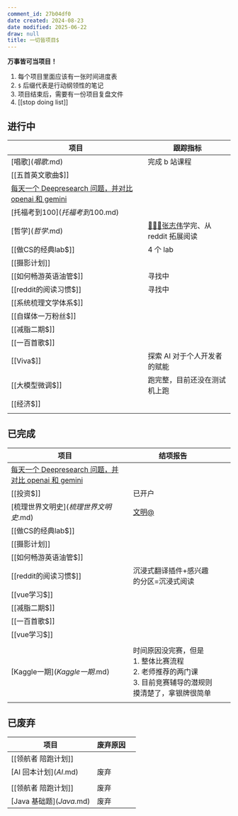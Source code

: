```yaml
---
comment_id: 27b04df0
date created: 2024-08-23
date modified: 2025-06-22
draw: null
title: 一切皆项目$
---
```

**万事皆可当项目！**
1. 每个项目里面应该有一张时间进度表
2. `$` 后缀代表是行动纲领性的笔记
3. 项目结束后，需要有一份项目复盘文件
4. [[stop doing list]]
## 进行中

| 项目                                                                                                | 跟踪指标                                        |
| ------------------------------------------------------------------------------------------------- | ------------------------------------------- |
|[唱歌$](唱歌$.md)                                                                                     | 完成 b 站课程                                    |
|[[五首英文歌曲$]]                                                                                       |                                             |
| [每天一个 Deepresearch 问题，并对比 openai 和 gemini](每天一个%20Deepresearch%20问题，并对比%20openai%20和%20gemini.md) |                                             |
| [托福考到100$](托福考到100$.md)                                                                           |                                             |
|[哲学$](哲学$.md)                                                                                     | [👨🏻‍💻张志伟](👨🏻‍💻张志伟.md)学完、从 reddit 拓展阅读 |
| [[做CS的经典lab$]]                                                                                    | 4 个 lab                                     |
| [[摄影计划]]                                                                                          |                                             |
| [[如何畅游英语油管$]]                                                                                     | 寻找中                                         |
| [[reddit的阅读习惯$]]                                                                                  | 寻找中                                         |
| [[系统梳理文学体系$]]                                                                                      |                                             |
| [[自媒体一万粉丝$]]                                                                                      |                                             |
| [[减脂二期$]]                                                                                         |                                             |
| [[一百首歌$]]                                                                                         |                                             |
| [[Viva$]]                                                                                         | 探索 AI 对于个人开发者的赋能                            |
| [[大模型微调$]]                                                                                        | 跑完整，目前还没在测试机上跑                              |
| [[经济$]]                                                                                           |                                             |
|                                                                                                   |                                             |

## 已完成

| 项目                                                                                                |     | 结项报告                                                                |     |     |
| ------------------------------------------------------------------------------------------------- | --- | ------------------------------------------------------------------- | --- | --- |
| [每天一个 Deepresearch 问题，并对比 openai 和 gemini](每天一个%20Deepresearch%20问题，并对比%20openai%20和%20gemini.md) |     |                                                                     |     |     |
|[[投资$]]                                                                                           |     | 已开户                                                                 |     |     |
| [梳理世界文明史$](梳理世界文明史$.md)                                                                           |     | [文明@](文明@.md)                                                       |     |     |
| [[做CS的经典lab$]]                                                                                    |     |                                                                     |     |     |
| [[摄影计划]]                                                                                          |     |                                                                     |     |     |
| [[如何畅游英语油管$]]                                                                                     |     |                                                                     |     |     |
| [[reddit的阅读习惯$]]                                                                                  |     | 沉浸式翻译插件+感兴趣的分区=沉浸式阅读                                                |     |     |
| [[vue学习$]]                                                                                        |     |                                                                     |     |     |
| [[减脂二期$]]                                                                                         |     |                                                                     |     |     |
| [[一百首歌$]]                                                                                         |     |                                                                     |     |     |
|[[vue学习$]]                                                                                        |     |                                                                     |     |     |
|                                                                                                   |     |                                                                     |     |     |
| [Kaggle一期$](Kaggle一期$.md)                                                                         |     | 时间原因没完赛，但是<br>1.  整体比赛流程<br>2. 老师推荐的两门课<br>3. 目前竞赛辅导的潜规则摸清楚了，拿银牌很简单 |     |     |
|                                                                                                   |     |                                                                     |     |     |

## 已废弃

| 项目                          | 废弃原因 |     |
| --------------------------- | ---- | --- |
| [[领航者 陪跑计划]]                |      |     |
|[AI 回本计划$](AI%20回本计划$.md)   | 废弃   |     |
|                             |      |     |
| [[领航者 陪跑计划]]                | 废弃   |     |
|[Java 基础题$](Java%20基础题$.md) | 废弃   |     |
